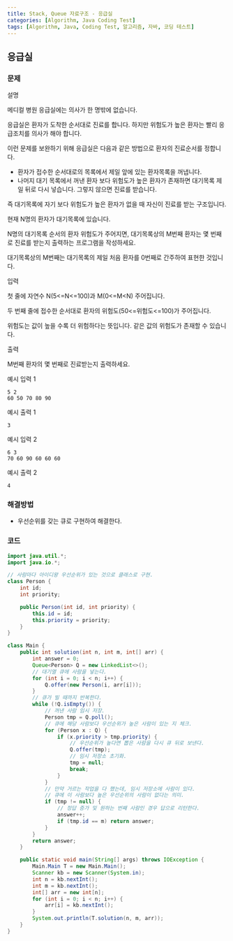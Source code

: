 ```yaml
---
title: Stack, Queue 자료구조 - 응급실
categories: [Algorithm, Java Coding Test]
tags: [Algorithm, Java, Coding Test, 알고리즘, 자바, 코딩 테스트]
---
```


## 응급실

### 문제
설명

메디컬 병원 응급실에는 의사가 한 명밖에 없습니다.

응급실은 환자가 도착한 순서대로 진료를 합니다. 하지만 위험도가 높은 환자는 빨리 응급조치를 의사가 해야 합니다.

이런 문제를 보완하기 위해 응급실은 다음과 같은 방법으로 환자의 진료순서를 정합니다.

- 환자가 접수한 순서대로의 목록에서 제일 앞에 있는 환자목록을 꺼냅니다.
- 나머지 대기 목록에서 꺼낸 환자 보다 위험도가 높은 환자가 존재하면 대기목록 제일 뒤로 다시 넣습니다. 그렇지 않으면 진료를 받습니다.

즉 대기목록에 자기 보다 위험도가 높은 환자가 없을 때 자신이 진료를 받는 구조입니다.

현재 N명의 환자가 대기목록에 있습니다.

N명의 대기목록 순서의 환자 위험도가 주어지면, 대기목록상의 M번째 환자는 몇 번째로 진료를 받는지 출력하는 프로그램을 작성하세요.

대기목록상의 M번째는 대기목록의 제일 처음 환자를 0번째로 간주하여 표현한 것입니다.

입력

첫 줄에 자연수 N(5<=N<=100)과 M(0<=M<N) 주어집니다.

두 번째 줄에 접수한 순서대로 환자의 위험도(50<=위험도<=100)가 주어집니다.

위험도는 값이 높을 수록 더 위험하다는 뜻입니다. 같은 값의 위험도가 존재할 수 있습니다.

출력

M번째 환자의 몇 번째로 진료받는지 출력하세요.

예시 입력 1

```
5 2
60 50 70 80 90

```

예시 출력 1

```
3
```

예시 입력 2

```
6 3
70 60 90 60 60 60

```

예시 출력 2

```
4
```

### 해결방법
- 우선순위를 갖는 큐로 구현하여 해결한다.

### 코드

```java
import java.util.*;
import java.io.*;

// 사람마다 아이디왕 우선순위가 있는 것으로 클래스로 구현.
class Person {
    int id;
    int priority;

    public Person(int id, int priority) {
        this.id = id;
        this.priority = priority;
    }
}

class Main {
    public int solution(int n, int m, int[] arr) {
        int answer = 0;
        Queue<Person> Q = new LinkedList<>();
        // 대기열 큐에 사람을 넣는다.
        for (int i = 0; i < n; i++) {
            Q.offer(new Person(i, arr[i]));
        }
        // 큐가 빌 때까지 반복한다.
        while (!Q.isEmpty()) {
            // 꺼낸 사람 임시 저장.
            Person tmp = Q.poll();
            // 큐에 해당 사람보다 우선순위가 높은 사람이 있는 지 체크.
            for (Person x : Q) {
                if (x.priority > tmp.priority) {
                    // 우선순위가 높다면 뽑은 사람을 다시 큐 뒤로 보낸다.
                    Q.offer(tmp);
                    // 임시 저장소 초기화.
                    tmp = null;
                    break;
                }
            }
            // 만약 거르는 작업을 다 했는데, 임시 저장소에 사람이 있다.
            // 큐에 이 사람보다 높은 우선순위의 사람이 없다는 의미.
            if (tmp != null) {
                // 정답 증가 및 원하는 번째 사람인 경우 답으로 리턴한다.
                answer++;
                if (tmp.id == m) return answer;
            }
        }
        return answer;
    }

    public static void main(String[] args) throws IOException {
        Main.Main T = new Main.Main();
        Scanner kb = new Scanner(System.in);
        int n = kb.nextInt();
        int m = kb.nextInt();
        int[] arr = new int[n];
        for (int i = 0; i < n; i++) {
            arr[i] = kb.nextInt();
        }
        System.out.println(T.solution(n, m, arr));
    }
}

```
